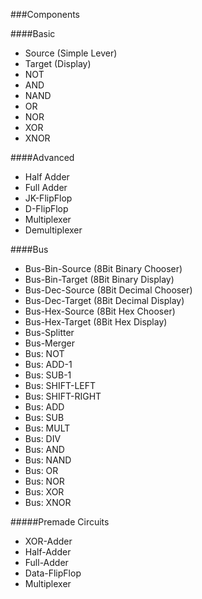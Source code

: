 ###Components

####Basic

- Source (Simple Lever)
- Target (Display)
- NOT
- AND
- NAND
- OR
- NOR
- XOR
- XNOR

####Advanced

- Half Adder
- Full Adder
- JK-FlipFlop
- D-FlipFlop
- Multiplexer
- Demultiplexer

####Bus

- Bus-Bin-Source (8Bit Binary Chooser)
- Bus-Bin-Target (8Bit Binary Display)
- Bus-Dec-Source (8Bit Decimal Chooser)
- Bus-Dec-Target (8Bit Decimal Display)
- Bus-Hex-Source (8Bit Hex Chooser)
- Bus-Hex-Target (8Bit Hex Display)
- Bus-Splitter
- Bus-Merger
- Bus: NOT
- Bus: ADD-1
- Bus: SUB-1
- Bus: SHIFT-LEFT
- Bus: SHIFT-RIGHT
- Bus: ADD
- Bus: SUB
- Bus: MULT
- Bus: DIV
- Bus: AND
- Bus: NAND
- Bus: OR
- Bus: NOR
- Bus: XOR
- Bus: XNOR

#####Premade Circuits

- XOR-Adder
- Half-Adder
- Full-Adder
- Data-FlipFlop
- Multiplexer